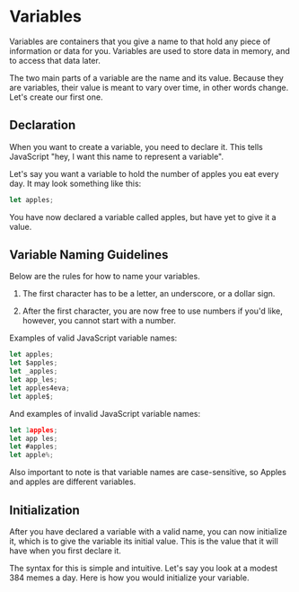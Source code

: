 # Variables

Variables are containers that you give a name to that hold any piece of information or data for you. Variables are used to store data in memory, and to access that data later.

The two main parts of a variable are the name and its value. Because they are variables, their value is meant to vary over time, in other words change. Let's create our first one.

## Declaration

When you want to create a variable, you need to declare it. This tells JavaScript "hey, I want this name to represent a variable".

Let's say you want a variable to hold the number of apples you eat every day. It may look something like this:

```js
let apples;
```
You have now declared a variable called apples, but have yet to give it a value.

## Variable Naming Guidelines

Below are the rules for how to name your variables.

1. The first character has to be a letter, an underscore, or a dollar sign.

2. After the first character, you are now free to use numbers if you'd like, however, you cannot start with a number.

Examples of valid JavaScript variable names:

```js
let apples;
let $apples;
let _apples;
let app_les;
let apples4eva;
let apple$;
```

And examples of invalid JavaScript variable names:

```js
let 1apples;
let app les;
let #apples;
let apple%;
```

Also important to note is that variable names are case-sensitive, so Apples and apples are different variables.

## Initialization

After you have declared a variable with a valid name, you can now initialize it, which is to give the variable its initial value. This is the value that it will have when you first declare it.

The syntax for this is simple and intuitive. Let's say you look at a modest 384 memes a day. Here is how you would initialize your variable.